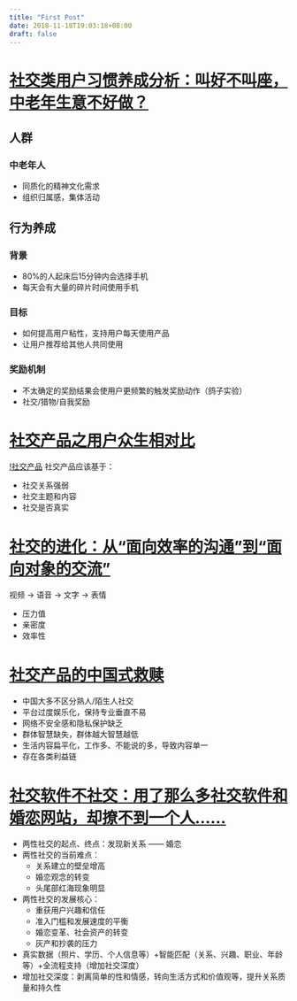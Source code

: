 ```yaml
---
title: "First Post"
date: 2018-11-18T19:03:18+08:00
draft: false
---
```


# [社交类用户习惯养成分析：叫好不叫座，中老年生意不好做？](http://www.woshipm.com/user-research/953211.html)
## 人群
### 中老年人
* 同质化的精神文化需求
* 组织归属感，集体活动
## 行为养成
### 背景
* 80%的人起床后15分钟内会选择手机
* 每天会有大量的碎片时间使用手机
### 目标
* 如何提高用户粘性，支持用户每天使用产品
* 让用户推荐给其他人共同使用
### 奖励机制
* 不太确定的奖励结果会使用户更频繁的触发奖励动作（鸽子实验）
* 社交/猎物/自我奖励

# [社交产品之用户众生相对比](http://www.woshipm.com/pd/99552.html)
[!社交产品](http://image.woshipm.com/wp-files/2014/08/5113fc9f55a2a23c98d4fdce0b75b742.jpg)
社交产品应该基于：
* 社交关系强弱
* 社交主题和内容
* 社交是否真实

# [社交的进化：从“面向效率的沟通”到“面向对象的交流”](http://www.woshipm.com/it/92591.html)
视频 -> 语音 -> 文字 -> 表情
* 压力值
* 亲密度
* 效率性

# [社交产品的中国式救赎](http://www.woshipm.com/operate/88038.html)
* 中国大多不区分熟人/陌生人社交
* 平台过度娱乐化，保持专业垂直不易
* 网络不安全感和隐私保护缺乏
* 群体智慧缺失，群体越大智慧越低
* 生活内容扁平化，工作多、不能说的多，导致内容单一
* 存在各类利益链

# [社交软件不社交：用了那么多社交软件和婚恋网站，却撩不到一个人……](http://www.woshipm.com/it/841434.html)
* 两性社交的起点、终点：发现新关系 —— 婚恋
* 两性社交的当前难点：
    * 关系建立的壁垒增高
    * 婚恋观念的转变
    * 头尾部红海现象明显
* 两性社交的发展核心：
    * 重获用户兴趣和信任
    * 准入门槛和发展速度的平衡
    * 婚恋变革、社会资产的转变
    * 灰产和抄袭的压力
* 真实数据（照片、学历、个人信息等）+智能匹配（关系、兴趣、职业、年龄等）+全流程支持（增加社交深度）
* 增加社交深度：剥离简单的性和情感，转向生活方式和价值观等，提升关系质量和持久性

